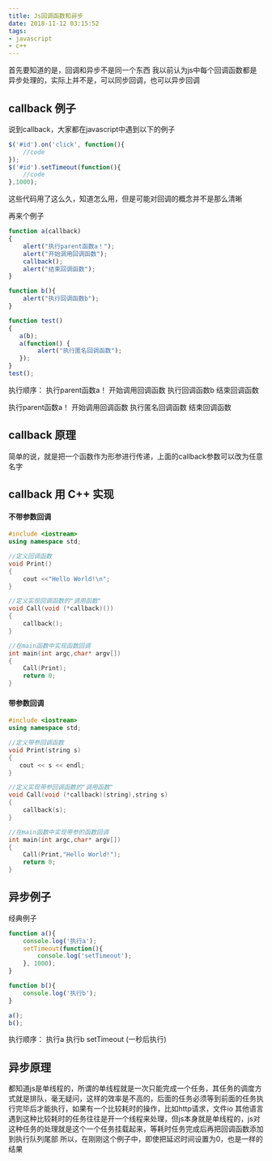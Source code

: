 ```yaml
---
title: Js回调函数和异步
date: 2018-11-12 03:15:52
tags:
- javascript
- c++
---
```

首先要知道的是，回调和异步不是同一个东西
我以前认为js中每个回调函数都是异步处理的，实际上并不是，可以同步回调，也可以异步回调
## callback 例子
说到callback，大家都在javascript中遇到以下的例子
``` javascript
$('#id').on('click', function(){
	//code
});
$('#id').setTimeout(function(){
	//code
},1000);
```

这些代码用了这么久，知道怎么用，但是可能对回调的概念并不是那么清晰

再来个例子
``` javascript
function a(callback) 
{
    alert("执行parent函数a！"); 
    alert("开始调用回调函数"); 
    callback(); 
    alert("结束回调函数"); 
}

function b(){ 
	alert("执行回调函数b"); 
} 

function test() 
{ 
   a(b);
   a(function() { 
		alert("执行匿名回调函数"); 
   }); 
}
test();
```
执行顺序：
执行parent函数a！
开始调用回调函数
执行回调函数b
结束回调函数

执行parent函数a！
开始调用回调函数
执行匿名回调函数
结束回调函数

## callback 原理

简单的说，就是把一个函数作为形参进行传递，上面的callback参数可以改为任意名字

## callback 用 C++ 实现
#### 不带参数回调
``` c++
#include <iostream>
using namespace std; 

//定义回调函数
void Print() 
{
    cout <<"Hello World!\n";
}

//定义实现回调函数的"调用函数"
void Call(void (*callback)())
{
    callback();
}

//在main函数中实现函数回调
int main(int argc,char* argv[])
{
    Call(Print);
    return 0;
}
```
#### 带参数回调
``` c++
#include <iostream>
using namespace std; 

//定义带参回调函数
void Print(string s) 
{
   cout << s << endl;
}

//定义实现带参回调函数的"调用函数"
void Call(void (*callback)(string),string s)
{
    callback(s);
}

//在main函数中实现带参的函数回调
int main(int argc,char* argv[])
{
    Call(Print,"Hello World!");
    return 0;
}
```
## 异步例子
经典例子
``` javascript
function a(){
	console.log('执行a');
	setTimeout(function(){
		console.log('setTimeout');
	}, 1000);
}

function b(){
	console.log('执行b');
}

a();
b();
```

执行顺序：
执行a
执行b
setTimeout  (一秒后执行)

## 异步原理
都知道js是单线程的，所谓的单线程就是一次只能完成一个任务，其任务的调度方式就是排队，毫无疑问，这样的效率是不高的，后面的任务必须等到前面的任务执行完毕后才能执行，如果有一个比较耗时的操作，比如http请求，文件io
其他语言遇到这种比较耗时的任务往往是开一个线程来处理，但js本身就是单线程的，js对这种任务的处理就是这个一个任务挂载起来，等耗时任务完成后再把回调函数添加到执行队列尾部
所以，在刚刚这个例子中，即使把延迟时间设置为0，也是一样的结果
